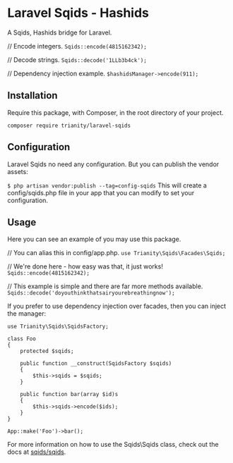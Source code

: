 # Laravel Sqids - Hashids
A Sqids, Hashids bridge for Laravel.

// Encode integers.
`Sqids::encode(4815162342);`

// Decode strings.
`Sqids::decode('1LLb3b4ck');`

// Dependency injection example.
`$hashidsManager->encode(911);`

## Installation
Require this package, with Composer, in the root directory of your project.

`composer require trianity/laravel-sqids`

## Configuration
Laravel Sqids no need any configuration. But you can publish the vendor assets:

`$ php artisan vendor:publish --tag=config-sqids`
This will create a config/sqids.php file in your app that you can modify to set your configuration.

## Usage
Here you can see an example of you may use this package.

// You can alias this in config/app.php.
`use Trianity\Sqids\Facades\Sqids;`

// We're done here - how easy was that, it just works!
`Sqids::encode(4815162342);`

// This example is simple and there are far more methods available.
`Sqids::decode('doyouthinkthatsairyourebreathingnow');`

If you prefer to use dependency injection over facades, then you can inject the manager:

```
use Trianity\Sqids\SqidsFactory;

class Foo
{
    protected $sqids;

    public function __construct(SqidsFactory $sqids)
    {
        $this->sqids = $sqids;
    }

    public function bar(array $id)s
    {
        $this->sqids->encode($ids);
    }
}

App::make('Foo')->bar();
```

For more information on how to use the Sqids\Sqids class, check out the docs at [sqids/sqids](https://github.com/sqids/sqids-php).